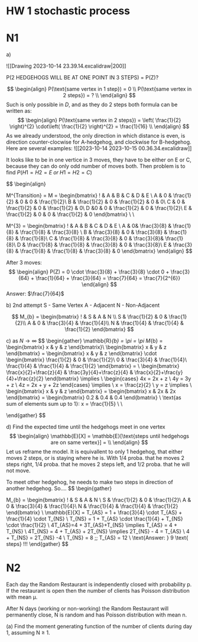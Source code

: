 # HW 1 stochastic process

# N1
a)

![[Drawing 2023-10-14 23.39.14.excalidraw|200]]

P(2 HEDGEHOGS WILL BE AT ONE POINT IN 3 STEPS) = P(Z)?

$$
\begin{align}
P(\text{same vertex in 1 step}) = 0 \\
P(\text{same vertex in 2 steps}) = ?  \\
\end{align}
$$
Such is only possible in $D$, and as they do 2 steps both formula can be written as:
$$
\begin{align}
P(\text{same vertex in 2 steps}) = \left( \frac{1}{2} \right)^{2} \cdot\left(  \frac{1}{2} \right)^{2} = \frac{1}{16}  \\
\end{align}
$$
As we already understood, the only direction in which distance is even, is direction counter-clocwise for A-hedgehog, and clockwise for B-hedgehog. Here are several examples:
![[2023-10-14 2023-10-15 00.36.34.excalidraw]]

It looks like to be in one vertice in 3 moves, they have to be either on E or C, because they can do only odd number of moves both. Then problem is to find 
$P(H1=H2=E\; or \;H1=H2=C)$

$$
\begin{align}

M^{Transition} = M = \begin{bmatrix}
! & A & B & C & D & E \\
A  & 0 & \frac{1}{2} & 0  & 0 & \frac{1}{2}\\
B  & \frac{1}{2} & 0 & \frac{1}{2} & 0 & 0\\
C  & 0 & \frac{1}{2} & 0 & \frac{1}{2} & 0\\
D  &0  & 0 & \frac{1}{2} & 0 & \frac{1}{2}\\
E & \frac{1}{2} & 0 & 0 & \frac{1}{2} & 0
\end{bmatrix} \\ \\

M^{3} = \begin{bmatrix}
! & A & B & C & D & E  \\
A  & 0& \frac{3}{8} & \frac{1}{8} & \frac{1}{8} & \frac{3}{8}  \\
B  & \frac{3}{8} & 0  & \frac{3}{8} & \frac{1}{8} & \frac{1}{8}\\
C  & \frac{1}{8} & \frac{3}{8} & 0 &  \frac{3}{8}& \frac{1}{8}\\
D   & \frac{1}{8} & \frac{1}{8} & \frac{3}{8} & 0  & \frac{3}{8}\\
E  & \frac{3}{8} & \frac{1}{8} & \frac{1}{8} & \frac{3}{8} & 0
\end{bmatrix}
\end{align}
$$

After 3 moves:
$$
\begin{align}
P(Z) = 0 \cdot \frac{3}{8} + \frac{3}{8} \cdot 0 + \frac{3}{64} + \frac{1}{64} + \frac{3}{64} = \frac{7}{64} = \frac{7}{2^{6}}
\end{align}
$$
Answer: $\frac{7}{64}$


b) 2nd attempt
S - Same Vertex
A - Adjacent
N - Non-Adjacent

$$
M_{b} = \begin{bmatrix}
! & S & A & N \\
S  & \frac{1}{2}  & 0 & \frac{1}{2}\\
A  & 0 & \frac{3}{4} & \frac{1}{4}\\
N  & \frac{1}{4} & \frac{1}{4} & \frac{1}{2}
\end{bmatrix}
$$

c) 
as $N \to \infty$
$$
\begin{gather}
\mathbb{R}_{b} = \pi = \pi M_{b} = \begin{bmatrix}
x & y & z
\end{bmatrix}\\
\begin{bmatrix}
x & y & z
\end{bmatrix} = \begin{bmatrix}
x & y & z
\end{bmatrix}  \cdot \begin{bmatrix}
 \frac{1}{2}  & 0 & \frac{1}{2}\\
 0 & \frac{3}{4} & \frac{1}{4}\\
 \frac{1}{4} & \frac{1}{4} & \frac{1}{2}
\end{bmatrix} =  \\
\begin{bmatrix}
\frac{x}{2}+\frac{z}{4} & \frac{3y}{4}+\frac{z}{4} & \frac{x}{2}+\frac{y}{4}+\frac{z}{2}
\end{bmatrix} \implies \\
\begin{cases}
4x = 2x + z \\
4y = 3y + z \\
4z = 2x + y + 2z 
\end{cases} \implies \\
x = \frac{z}{2} \\
y = z  \implies  \\
\begin{bmatrix}
x & y & z
\end{bmatrix} = \begin{bmatrix}
x & 2x & 2x 
\end{bmatrix} = \begin{bmatrix}
0.2 & 0.4 & 0.4
\end{bmatrix} \\
\text{as sum of elements sum up to 1}: x = \frac{1}{5} \\ \\

\end{gather}
$$

d) Find the expected time until the hedgehogs meet in one vertex
$$
\begin{align}
\mathbb{E}[X] = \mathbb{E}[\text{steps until hedgehogs are on same vertex}] =  \\
\end{align}
$$
Let us reframe the model. It is equivallent to only 1 hedgehog, that either moves 2 steps, or is staying where he is. With 1/4 proba. that he moves 2 steps right, 1/4 proba. that he moves 2 steps left, and 1/2 proba. that he will not move.

To meet other hedgehog, he needs to make two steps in direction of another hedgehog. So....
$$
\begin{gather}

M_{b} = \begin{bmatrix}
! & S & A & N \\
S  & \frac{1}{2}  & 0 & \frac{1}{2}\\
A  & 0 & \frac{3}{4} & \frac{1}{4}\\
N  & \frac{1}{4} & \frac{1}{4} & \frac{1}{2}
\end{bmatrix} \\
\mathbb{E}[X] = T_{AS} = 1 + \frac{3}{4} \cdot T_{AS} + \frac{1}{4} \cdot T_{NS} \\
T_{NS} = 1  + T_{AS} \cdot \frac{1}{4} + T_{NS}  \cdot  \frac{1}{2} \\
4T_{AS}=4 + 3T_{AS}+T_{NS} \implies T_{AS} = 4 + T_{NS} \\
4T_{NS} = 4 + T_{AS} + 2T_{NS} \implies 2T_{NS} - 4 = T_{AS} \\
4 + T_{NS} = 2T_{NS} -4  \\
T_{NS} = 8 \;\; T_{AS} = 12 \\
\text{Answer: } 9 \text{ steps} !!!
\end{gather}
$$


# N2
Each day the Random Restaurant is independently closed with probability p. If the restaurant is open then the number of clients has Poisson distribution with mean µ.

After N days (working or non-working) the Random Restaurant will permanently close, N is random and has Poisson distribution with mean n.

(a) Find the moment generating function of the number of clients during day 1, assuming N $\geq$ 1.


